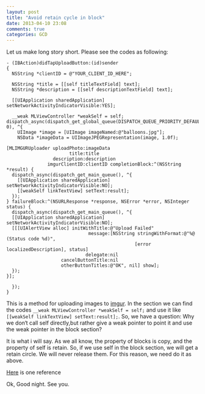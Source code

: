 ```yaml
---
layout: post
title: "Avoid retain cycle in block"
date: 2013-04-10 23:08
comments: true
categories: GCD
---
```

Let us make long story short. Please see the codes as following:

	- (IBAction)didTapUploadButton:(id)sender
	{
	  NSString *clientID = @"YOUR_CLIENT_ID_HERE";
	 
	  NSString *title = [[self titleTextField] text];
	  NSString *description = [[self descriptionTextField] text];
	 
	  [[UIApplication sharedApplication] setNetworkActivityIndicatorVisible:YES];
	 
	  __weak MLViewController *weakSelf = self;
	dispatch_async(dispatch_get_global_queue(DISPATCH_QUEUE_PRIORITY_DEFAULT, 0), ^{
	    UIImage *image = [UIImage imageNamed:@"balloons.jpg"];
	    NSData *imageData = UIImageJPEGRepresentation(image, 1.0f);
 
    [MLIMGURUploader uploadPhoto:imageData 
                           title:title 
                     description:description 
                   imgurClientID:clientID completionBlock:^(NSString *result) {
      dispatch_async(dispatch_get_main_queue(), ^{
        [[UIApplication sharedApplication] setNetworkActivityIndicatorVisible:NO];
        [[weakSelf linkTextView] setText:result];
      });
    } failureBlock:^(NSURLResponse *response, NSError *error, NSInteger status) {
      dispatch_async(dispatch_get_main_queue(), ^{
      [[UIApplication sharedApplication] setNetworkActivityIndicatorVisible:NO];
      [[[UIAlertView alloc] initWithTitle:@"Upload Failed"
                                  message:[NSString stringWithFormat:@"%@ (Status code %d)", 
                                                   [error localizedDescription], status]
                                 delegate:nil
                        cancelButtonTitle:nil
                        otherButtonTitles:@"OK", nil] show];
      });
    }];
 
	  });
	}

This is a method for uploading images to [imgur](http://imgur.com/). In the section we can find the codes `__weak MLViewController *weakSelf = self;` and use it like `[[weakSelf linkTextView] setText:result];`. So, we have a question: Why we don‘t call self directly,but rather give a weak pointer to point it and use the weak pointer in the block section?

It is what i will say. As we all know, the property of blocks is copy, and the property of self is retain. So, if we use self in the block section, we will get a retain circle. We will never release them. For this reason, we need do it as above.

[Here](http://blog.random-ideas.net/?p=160) is one reference 

Ok, Good night. See you. 
